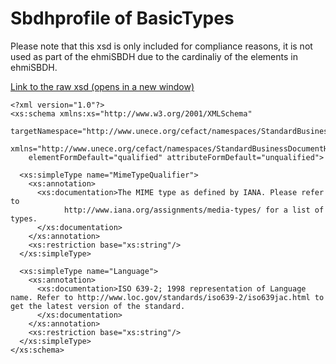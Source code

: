 # Sbdhprofile of BasicTypes

Please note that this xsd is only included for compliance reasons, it is not used as part of the ehmiSBDH due to the cardinaliy of the elements in ehmiSBDH.

<a href="./ehmiSBDH/BasicTypes.xsd" target="_blank">Link to the raw xsd (opens in a new window)</a>

    <?xml version="1.0"?>
    <xs:schema xmlns:xs="http://www.w3.org/2001/XMLSchema"
        targetNamespace="http://www.unece.org/cefact/namespaces/StandardBusinessDocumentHeader"
        xmlns="http://www.unece.org/cefact/namespaces/StandardBusinessDocumentHeader"
        elementFormDefault="qualified" attributeFormDefault="unqualified">

      <xs:simpleType name="MimeTypeQualifier">
        <xs:annotation>
          <xs:documentation>The MIME type as defined by IANA. Please refer to
                http://www.iana.org/assignments/media-types/ for a list of types.
          </xs:documentation>
        </xs:annotation>
        <xs:restriction base="xs:string"/>
      </xs:simpleType>

      <xs:simpleType name="Language">
        <xs:annotation>
          <xs:documentation>ISO 639-2; 1998 representation of Language name. Refer to http://www.loc.gov/standards/iso639-2/iso639jac.html to get the latest version of the standard.
          </xs:documentation>
        </xs:annotation>
        <xs:restriction base="xs:string"/>
      </xs:simpleType>
    </xs:schema>
